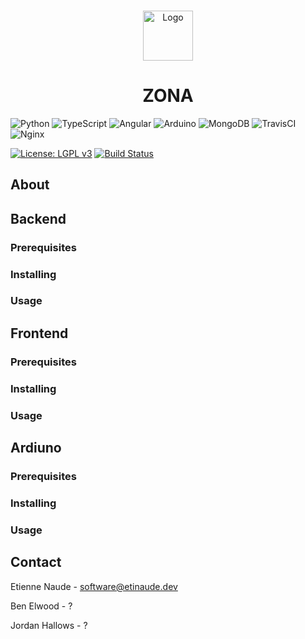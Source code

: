 <br />
<p align="center">
  <a href="https://github.com/othneildrew/Best-README-Template">
    <img src="images/logo.png" alt="Logo" width="80" height="80">
  </a>

  <h1 align="center">ZONA</h1>
</p>

![Python](https://img.shields.io/badge/python-3670A0?style=for-the-badge&logo=python&logoColor=ffdd54) ![TypeScript](https://img.shields.io/badge/typescript-%23007ACC.svg?style=for-the-badge&logo=typescript&logoColor=white) ![Angular](https://img.shields.io/badge/angular-%23DD0031.svg?style=for-the-badge&logo=angular&logoColor=white) ![Arduino](https://img.shields.io/badge/-Arduino-00979D?style=for-the-badge&logo=Arduino&logoColor=white) ![MongoDB](https://img.shields.io/badge/MongoDB-%234ea94b.svg?style=for-the-badge&logo=mongodb&logoColor=white) ![TravisCI](https://img.shields.io/badge/travisci-%232B2F33.svg?style=for-the-badge&logo=travis&logoColor=white) ![Nginx](https://img.shields.io/badge/nginx-%23009639.svg?style=for-the-badge&logo=nginx&logoColor=white)

[![License: LGPL v3](https://img.shields.io/badge/licence-GPL3-red?style=flat-square)](https://www.gnu.org/licenses/lgpl-3.0) [![Build Status](https://app.travis-ci.com/etinaude/big-sibiling.svg?token=Mg4pYy6vCtZFxREWyExu&branch=main)](https://app.travis-ci.com/etinaude/big-sibiling)

## About

## Backend

### Prerequisites

### Installing

### Usage

## Frontend

### Prerequisites

### Installing

### Usage

## Ardiuno

### Prerequisites

### Installing

### Usage

## Contact

Etienne Naude - software@etinaude.dev

Ben Elwood - ?

Jordan Hallows - ?
